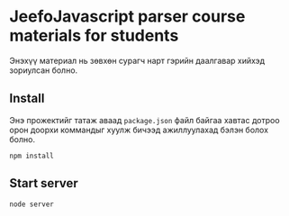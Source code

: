 # JeefoJavascript parser course materials for students
Энэхүү материал нь зөвхөн сурагч нарт гэрийн даалгавар хийхэд зориулсан болно.

## Install
Энэ прожектийг татаж аваад `package.json` файл байгаа хавтас дотроо орон доорхи 
коммандыг хуулж бичээд ажиллуулахад бэлэн болох болно.

`npm install`

## Start server

`node server`
